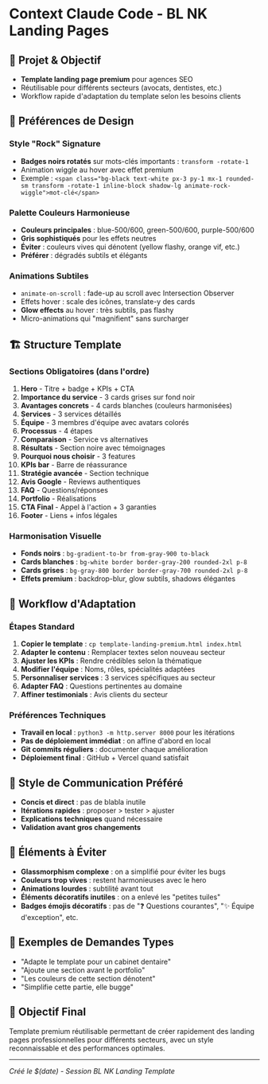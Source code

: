 # Context Claude Code - BL NK Landing Pages

## 🎯 Projet & Objectif
- **Template landing page premium** pour agences SEO
- Réutilisable pour différents secteurs (avocats, dentistes, etc.)
- Workflow rapide d'adaptation du template selon les besoins clients

## 🎨 Préférences de Design

### Style "Rock" Signature
- **Badges noirs rotatés** sur mots-clés importants : `transform -rotate-1`
- Animation wiggle au hover avec effet premium
- Exemple : `<span class="bg-black text-white px-3 py-1 mx-1 rounded-sm transform -rotate-1 inline-block shadow-lg animate-rock-wiggle">mot-clé</span>`

### Palette Couleurs Harmonieuse
- **Couleurs principales** : blue-500/600, green-500/600, purple-500/600
- **Gris sophistiqués** pour les effets neutres
- **Éviter** : couleurs vives qui dénotent (yellow flashy, orange vif, etc.)
- **Préférer** : dégradés subtils et élégants

### Animations Subtiles
- `animate-on-scroll` : fade-up au scroll avec Intersection Observer
- Effets hover : scale des icônes, translate-y des cards
- **Glow effects** au hover : très subtils, pas flashy
- Micro-animations qui "magnifient" sans surcharger

## 🏗️ Structure Template

### Sections Obligatoires (dans l'ordre)
1. **Hero** - Titre + badge + KPIs + CTA
2. **Importance du service** - 3 cards grises sur fond noir
3. **Avantages concrets** - 4 cards blanches (couleurs harmonisées)
4. **Services** - 3 services détaillés
5. **Équipe** - 3 membres d'équipe avec avatars colorés
6. **Processus** - 4 étapes
7. **Comparaison** - Service vs alternatives
8. **Résultats** - Section noire avec témoignages
9. **Pourquoi nous choisir** - 3 features
10. **KPIs bar** - Barre de réassurance
11. **Stratégie avancée** - Section technique
12. **Avis Google** - Reviews authentiques
13. **FAQ** - Questions/réponses
14. **Portfolio** - Réalisations
15. **CTA Final** - Appel à l'action + 3 garanties
16. **Footer** - Liens + infos légales

### Harmonisation Visuelle
- **Fonds noirs** : `bg-gradient-to-br from-gray-900 to-black`
- **Cards blanches** : `bg-white border border-gray-200 rounded-2xl p-8`
- **Cards grises** : `bg-gray-800 border border-gray-700 rounded-2xl p-8`
- **Effets premium** : backdrop-blur, glow subtils, shadows élégantes

## 🔄 Workflow d'Adaptation

### Étapes Standard
1. **Copier le template** : `cp template-landing-premium.html index.html`
2. **Adapter le contenu** : Remplacer textes selon nouveau secteur
3. **Ajuster les KPIs** : Rendre crédibles selon la thématique
4. **Modifier l'équipe** : Noms, rôles, spécialités adaptées
5. **Personnaliser services** : 3 services spécifiques au secteur
6. **Adapter FAQ** : Questions pertinentes au domaine
7. **Affiner testimonials** : Avis clients du secteur

### Préférences Techniques
- **Travail en local** : `python3 -m http.server 8000` pour les itérations
- **Pas de déploiement immédiat** : on affine d'abord en local
- **Git commits réguliers** : documenter chaque amélioration
- **Déploiement final** : GitHub + Vercel quand satisfait

## 💬 Style de Communication Préféré
- **Concis et direct** : pas de blabla inutile
- **Itérations rapides** : proposer > tester > ajuster
- **Explications techniques** quand nécessaire
- **Validation avant gros changements**

## 🚫 Éléments à Éviter
- **Glassmorphism complexe** : on a simplifié pour éviter les bugs
- **Couleurs trop vives** : restent harmonieuses avec le hero
- **Animations lourdes** : subtilité avant tout
- **Éléments décoratifs inutiles** : on a enlevé les "petites tuiles"
- **Badges émojis décoratifs** : pas de "❓ Questions courantes", "✨ Équipe d'exception", etc.

## 📝 Exemples de Demandes Types
- "Adapte le template pour un cabinet dentaire"
- "Ajoute une section avant le portfolio"  
- "Les couleurs de cette section dénotent"
- "Simplifie cette partie, elle bugge"

## 🎯 Objectif Final
Template premium réutilisable permettant de créer rapidement des landing pages professionnelles pour différents secteurs, avec un style reconnaissable et des performances optimales.

---

*Créé le $(date) - Session BL NK Landing Template*
